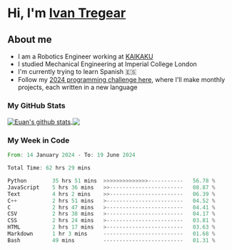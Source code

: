 # Hi, I'm [Ivan Tregear](https://www.linkedin.com/in/ivantregear/)

## About me

* I am a Robotics Engineer working at [KAIKAKU](https://github.com/KAIKAKU-AI)
* I studied Mechanical Engineering at Imperial College London
* I'm currently trying to learn Spanish :es:
* Follow my [2024 programming challenge here](https://github.com/ITregear?tab=repositories), where I'll make monthly projects, each written in a new language


### My GitHub Stats

<a href="#my-github-stats">
  <img align="center" src="https://github-readme-stats.vercel.app/api?username=itregear&count_private=true&show_icons=true&include_all_commits=true&theme=material-palenight" alt="Euan's github stats" />
</a>

<a href="#my-github-stats">
  <img align="center" src="https://github-readme-stats.vercel.app/api/top-langs/?username=itregear&layout=compact&theme=material-palenight" />
</a>

### My Week in Code
<!--START_SECTION:waka-->

```rust
From: 14 January 2024 - To: 19 June 2024

Total Time: 62 hrs 29 mins

Python        35 hrs 51 mins  >>>>>>>>>>>>>>-----------   56.78 %
JavaScript    5 hrs 36 mins   >>-----------------------   08.87 %
Text          4 hrs 2 mins    >>-----------------------   06.39 %
C++           2 hrs 51 mins   >------------------------   04.52 %
C             2 hrs 47 mins   >------------------------   04.41 %
CSV           2 hrs 38 mins   >------------------------   04.17 %
CSS           2 hrs 24 mins   >------------------------   03.81 %
HTML          2 hrs 17 mins   >------------------------   03.63 %
Markdown      1 hr 3 mins     -------------------------   01.68 %
Bash          49 mins         -------------------------   01.31 %
```

<!--END_SECTION:waka-->
